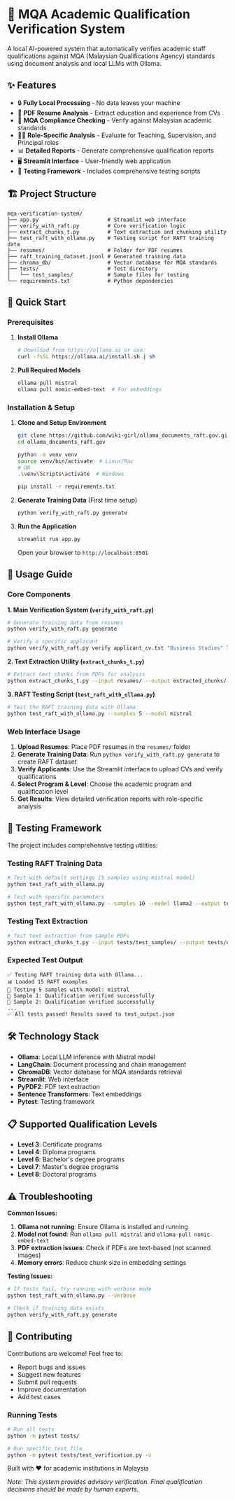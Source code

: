# 📑 MQA Academic Qualification Verification System

A local AI-powered system that automatically verifies academic staff qualifications against MQA (Malaysian Qualifications Agency) standards using document analysis and local LLMs with Ollama.

## ✨ Features

- 🔒 **Fully Local Processing** - No data leaves your machine
- 📄 **PDF Resume Analysis** - Extract education and experience from CVs
- 🎯 **MQA Compliance Checking** - Verify against Malaysian academic standards
- 👨‍🏫 **Role-Specific Analysis** - Evaluate for Teaching, Supervision, and Principal roles
- 📊 **Detailed Reports** - Generate comprehensive qualification reports
- 🖥️ **Streamlit Interface** - User-friendly web application
- 🧪 **Testing Framework** - Includes comprehensive testing scripts

## 🏗️ Project Structure

```
mqa-verification-system/
├── app.py                      # Streamlit web interface
├── verify_with_raft.py         # Core verification logic
├── extract_chunks_t.py         # Text extraction and chunking utility
├── test_raft_with_ollama.py    # Testing script for RAFT training data
├── resumes/                    # Folder for PDF resumes
├── raft_training_dataset.jsonl # Generated training data
├── chroma_db/                  # Vector database for MQA standards
├── tests/                      # Test directory
│   └── test_samples/           # Sample files for testing
└── requirements.txt            # Python dependencies
```

## 🚀 Quick Start

### Prerequisites

1. **Install Ollama**
   ```bash
   # Download from https://ollama.ai or use:
   curl -fsSL https://ollama.ai/install.sh | sh
   ```

2. **Pull Required Models**
   ```bash
   ollama pull mistral
   ollama pull nomic-embed-text  # For embeddings
   ```

### Installation & Setup

1. **Clone and Setup Environment**
   ```bash
   git clone https://github.com/wiki-girl/ollama_documents_raft.gov.git
   cd ollama_documents_raft.gov
   
   python -m venv venv
   source venv/bin/activate  # Linux/Mac
   # OR
   .\venv\Scripts\activate  # Windows
   
   pip install -r requirements.txt
   ```

2. **Generate Training Data** (First time setup)
   ```bash
   python verify_with_raft.py generate
   ```

3. **Run the Application**
   ```bash
   streamlit run app.py
   ```
   Open your browser to `http://localhost:8501`

## 📖 Usage Guide

### Core Components

**1. Main Verification System (`verify_with_raft.py`)**
```bash
# Generate training data from resumes
python verify_with_raft.py generate

# Verify a specific applicant
python verify_with_raft.py verify applicant_cv.txt "Business Studies" 7
```

**2. Text Extraction Utility (`extract_chunks_t.py`)**
```bash
# Extract text chunks from PDFs for analysis
python extract_chunks_t.py --input resumes/ --output extracted_chunks/
```

**3. RAFT Testing Script (`test_raft_with_ollama.py`)**
```bash
# Test the RAFT training data with Ollama
python test_raft_with_ollama.py --samples 5 --model mistral
```

### Web Interface Usage

1. **Upload Resumes**: Place PDF resumes in the `resumes/` folder
2. **Generate Training Data**: Run `python verify_with_raft.py generate` to create RAFT dataset
3. **Verify Applicants**: Use the Streamlit interface to upload CVs and verify qualifications
4. **Select Program & Level**: Choose the academic program and qualification level
5. **Get Results**: View detailed verification reports with role-specific analysis

## 🧪 Testing Framework

The project includes comprehensive testing utilities:

### Testing RAFT Training Data
```bash
# Test with default settings (5 samples using mistral model)
python test_raft_with_ollama.py

# Test with specific parameters
python test_raft_with_ollama.py --samples 10 --model llama2 --output test_results.json
```

### Testing Text Extraction
```bash
# Test text extraction from sample PDFs
python extract_chunks_t.py --input tests/test_samples/ --output tests/extracted_output/ --verbose
```

### Expected Test Output
```
✅ Testing RAFT training data with Ollama...
📊 Loaded 15 RAFT examples
🧪 Testing 5 samples with model: mistral
📝 Sample 1: Qualification verified successfully
📝 Sample 2: Qualification verified successfully
...
✅ All tests passed! Results saved to test_output.json
```

## 🛠️ Technology Stack

- **Ollama**: Local LLM inference with Mistral model
- **LangChain**: Document processing and chain management
- **ChromaDB**: Vector database for MQA standards retrieval
- **Streamlit**: Web interface
- **PyPDF2**: PDF text extraction
- **Sentence Transformers**: Text embeddings
- **Pytest**: Testing framework

## 📋 Supported Qualification Levels

- **Level 3**: Certificate programs
- **Level 4**: Diploma programs  
- **Level 6**: Bachelor's degree programs
- **Level 7**: Master's degree programs
- **Level 8**: Doctoral programs

## ⚠️ Troubleshooting

**Common Issues:**

1. **Ollama not running**: Ensure Ollama is installed and running
2. **Model not found**: Run `ollama pull mistral` and `ollama pull nomic-embed-text`
3. **PDF extraction issues**: Check if PDFs are text-based (not scanned images)
4. **Memory errors**: Reduce chunk size in embedding settings

**Testing Issues:**
```bash
# If tests fail, try running with verbose mode
python test_raft_with_ollama.py --verbose

# Check if training data exists
python verify_with_raft.py generate
```

## 🤝 Contributing

Contributions are welcome! Feel free to:
- Report bugs and issues
- Suggest new features
- Submit pull requests
- Improve documentation
- Add test cases

### Running Tests
```bash
# Run all tests
python -m pytest tests/

# Run specific test file
python -m pytest tests/test_verification.py -v
```

Built with ❤️ for academic institutions in Malaysia

*Note: This system provides advisory verification. Final qualification decisions should be made by human experts.*
